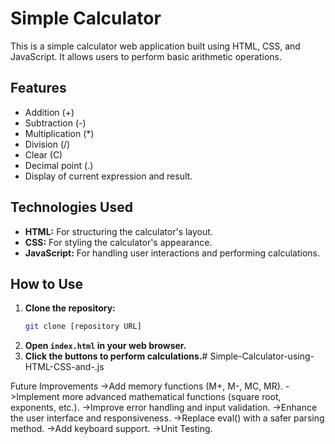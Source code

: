 # Simple Calculator

This is a simple calculator web application built using HTML, CSS, and JavaScript. It allows users to perform basic arithmetic operations.

## Features

* Addition (+)
* Subtraction (-)
* Multiplication (*)
* Division (/)
* Clear (C)
* Decimal point (.)
* Display of current expression and result.

## Technologies Used

* **HTML:** For structuring the calculator's layout.
* **CSS:** For styling the calculator's appearance.
* **JavaScript:** For handling user interactions and performing calculations.

## How to Use

1.  **Clone the repository:**
    ```bash
    git clone [repository URL]
    ```
2.  **Open `index.html` in your web browser.**
3.  **Click the buttons to perform calculations.**# Simple-Calculator-using-HTML-CSS-and-.js

Future Improvements
->Add memory functions (M+, M-, MC, MR).
->Implement more advanced mathematical functions (square root, exponents, etc.).
->Improve error handling and input validation.
->Enhance the user interface and responsiveness.
->Replace eval() with a safer parsing method.
->Add keyboard support.
->Unit Testing.
